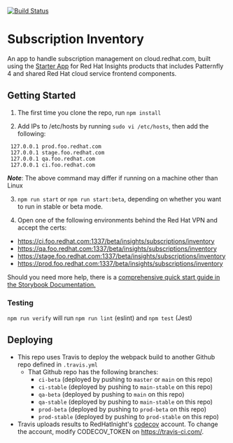 [![Build Status](https://travis-ci.org/RedHatInsights/frontend-starter-app.svg?branch=master)](https://travis-ci.org/RedHatInsights/frontend-starter-app)

# Subscription Inventory

An app to handle subscription management on cloud.redhat.com, built using the [Starter App](https://github.com/RedHatInsights/frontend-starter-app) for Red Hat Insights products that includes Patternfly 4 and shared Red Hat cloud service frontend components.

## Getting Started

1. The first time you clone the repo, run `npm install`

2. Add IPs to /etc/hosts by running `sudo vi /etc/hosts`, then add the following:

```
 127.0.0.1 prod.foo.redhat.com
 127.0.0.1 stage.foo.redhat.com
 127.0.0.1 qa.foo.redhat.com
 127.0.0.1 ci.foo.redhat.com

```
***Note***: The above command may differ if running on a machine other than Linux

3. `npm run start` or `npm run start:beta`, depending on whether you want to run in stable or beta mode.

4. Open one of the following environments behind the Red Hat VPN and accept the certs:

- https://ci.foo.redhat.com:1337/beta/insights/subscriptions/inventory
- https://qa.foo.redhat.com:1337/beta/insights/subscriptions/inventory
- https://stage.foo.redhat.com:1337/beta/insights/subscriptions/inventory
- https://prod.foo.redhat.com:1337/beta/insights/subscriptions/inventory

Should you need more help, there is a [comprehensive quick start guide in the Storybook Documentation.](https://github.com/RedHatInsights/insights-frontend-storybook/blob/master/src/docs/welcome/quickStart/DOC.md)

### Testing

`npm run verify` will run `npm run lint` (eslint) and `npm test` (Jest)

## Deploying

- This repo uses Travis to deploy the webpack build to another Github repo defined in `.travis.yml`
  - That Github repo has the following branches:
    - `ci-beta` (deployed by pushing to `master` or `main` on this repo)
    - `ci-stable` (deployed by pushing to `main-stable` on this repo)
    - `qa-beta` (deployed by pushing to `main` on this repo)
    - `qa-stable` (deployed by pushing to `main-stable` on this repo)
    - `prod-beta` (deployed by pushing to `prod-beta` on this repo)
    - `prod-stable` (deployed by pushing to `prod-stable` on this repo)
- Travis uploads results to RedHatInight's [codecov](https://codecov.io) account. To change the account, modify CODECOV_TOKEN on https://travis-ci.com/.

